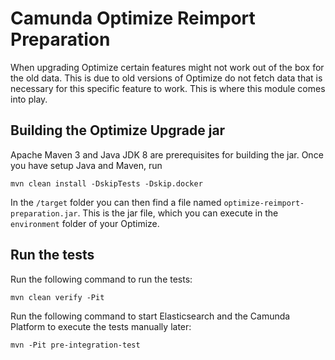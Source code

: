 # Camunda Optimize Reimport Preparation

When upgrading Optimize certain features might not work out of the box for 
the old data. This is due to old versions of Optimize
do not fetch data that is necessary for this specific feature to work.
This is where this module comes into play. 

## Building the Optimize Upgrade jar

Apache Maven 3 and Java JDK 8 are prerequisites for building the jar. 
Once you have setup Java and Maven, run

```
mvn clean install -DskipTests -Dskip.docker
```

In the ``/target`` folder you can then find a file named
``optimize-reimport-preparation.jar``. This is the jar file,
which you can execute in the `environment` folder of your Optimize.

## Run the tests

Run the following command to run the tests:

```
mvn clean verify -Pit
```

Run the following command to start Elasticsearch and the 
Camunda Platform to execute the tests manually later:

```
mvn -Pit pre-integration-test
```
